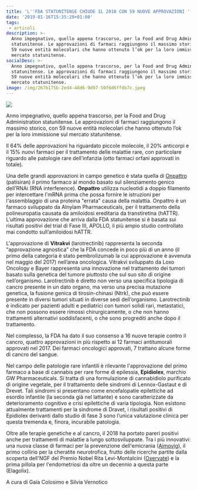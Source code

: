 ```yaml
---
title: 'L''FDA STATUNITENSE CHIUDE IL 2018 CON 59 NUOVE APPROVAZIONI '
date: '2019-01-16T15:35:29+01:00'
tags:
 - articoli
description: >-
  Anno impegnativo, quello appena trascorso, per la Food and Drug Administration
  statunitense. Le approvazioni di farmaci raggiungono il massimo storico, con
  59 nuove entità molecolari che hanno ottenuto l’ok per la loro immissione sul
  mercato statunitense.
socialDesc: >-
  Anno impegnativo, quello appena trascorso, per la Food and Drug Administration
  statunitense. Le approvazioni di farmaci raggiungono il massimo storico, con
  59 nuove entità molecolari che hanno ottenuto l’ok per la loro immissione sul
  mercato statunitense.
image: /img/267b175b-2ed4-48d6-9d97-50f6d6ffdb7c.jpeg
---
```

![](/img/267b175b-2ed4-48d6-9d97-50f6d6ffdb7c.jpeg)

Anno impegnativo, quello appena trascorso, per la Food and Drug Administration statunitense. Le approvazioni di farmaci raggiungono il massimo storico, con 59 nuove entità molecolari che hanno ottenuto l’ok per la loro immissione sul mercato statunitense.

Il 64% delle approvazioni ha riguardato piccole molecole, il 20% anticorpi e il 15% nuovi farmaci per il trattamento delle malattie rare, con particolare riguardo alle patologie rare dell’infanzia (otto farmaci orfani approvati in totale). 

Una delle grandi approvazioni in campo genetico è stata quella di [Onpattro](https://www.farmaceuticayounger.science/blog/2018/12/i-tre-farmaci-pi%C3%B9-innovativi-del-2018-onpattro/) (patisiran) il primo farmaco al mondo basato sul silenziamento genico dell’RNAi (RNA interference). **Onpattro** utilizza nucleotidi a doppio filamento per intercettare l'mRNA prima che possa fornire le istruzioni per l'assemblaggio di una proteina "errata" causa della malattia. Onpattro è un farmaco sviluppato da Alnylam Pharmaceuticals, per il trattamento della polineuropatia causata da amiloidosi ereditaria da transtiretina (hATTR). L’ultima approvazione che arriva dalla FDA statunitense si è basata sui risultati positivi del trial di Fase III, APOLLO, il più ampio studio controllato mai condotto sull’amiloidosi hATTR.

L'approvazione di **Vitrakvi** (larotrectinib) rappresenta la seconda “approvazione agnostica” che la FDA concede in poco più di un anno (il primo della categoria è stato pembrolizumab la cui approvazione è avvenuta nel maggio del 2017) nell’area oncologica. Vitrakvi sviluppato da Loxo Oncology e Bayer rappresenta una innovazione nel trattamento dei tumori basato sulla genetica del tumore piuttosto che sul suo sito di origine nell’organismo. Larotrectinib è diretto non verso una specifica tipologia di cancro presente in un dato organo, ma verso una precisa mutazione genetica, la fusione genica di tirosin-chinasi (Ntrk), che può essere presente in diversi tumori situati in diverse sedi dell’organismo. Larotrectinib è indicato per pazienti adulti e pediatrici con tumori solidi rari, metastatici, che non possono essere rimossi chirurgicamente, o che non hanno trattamenti alternativi soddisfacenti, o che sono progrediti anche dopo il trattamento. 

Nel complesso, la FDA ha dato il suo consenso a 16 nuove terapie contro il cancro, quattro approvazioni in più rispetto ai 12 farmaci antitumorali approvati nel 2017. Dei farmaci oncologici approvati, 7 trattano alcune forme di cancro del sangue.

Nel campo delle patologie rare infantili è rilevante l'approvazione del primo farmaco a base di cannabis per rare forme di epilessia, **Epidiolex**, marchio GW Pharmaceuticals. Si tratta di una formulazione di cannabidiolo purificato di origine vegetale, per il trattamento delle sindromi di Lennox-Gastaut e di Drevet. Tali sindromi si presentano come encefalopatie epilettiche ad esordio infantile (la seconda già nel lattante) e sono caratterizzate da deterioramento cognitivo e crisi epilettiche di varia tipologia. Non esistono attualmente trattamenti per la sindrome di Dravet, i risultati positivi di Epidiolex derivanti dallo studio di fase 3 sono l’unica valutazione clinica per questa tremenda e, finora, incurabile patologia.

Oltre alle terapie genetiche e al cancro, il 2018 ha portato pareri positivi anche per trattamenti di malattie a lungo sottosviluppate. Tra i più innovativi: una nuova classe di farmaci per la prevenzione dell'emicrania ([Aimovig](https://www.farmaceuticayounger.science/blog/2018/12/i-tre-farmaci-pi%C3%B9-innovativi-del-2018-aimovig/)), il primo collirio per la cheratite neurotrofica, frutto delle ricerche partite dalla scoperta dell'NGF del Premio Nobel Rita Levi-Montalcini ([Oxervate](https://www.farmaceuticayounger.science/blog/2018/08/fda-approva-la-prima-terapia-per-la-cheratite-neutrofica/)) e la prima pillola per l'endometriosi da oltre un decennio a questa parte (Elagolix).

A cura di Gaia Colosimo e Silvia Vernotico
